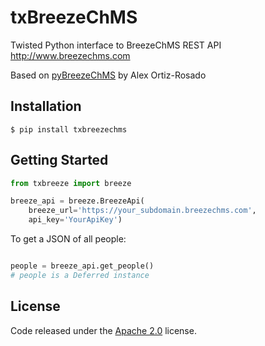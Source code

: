 txBreezeChMS
=================

Twisted Python interface to BreezeChMS REST API http://www.breezechms.com

Based on [pyBreezeChMS](https://github.com/alexortizrosado/pyBreezeChMS) by Alex Ortiz-Rosado

## Installation

    $ pip install txbreezechms

## Getting Started

```python
from txbreeze import breeze

breeze_api = breeze.BreezeApi(
    breeze_url='https://your_subdomain.breezechms.com',
    api_key='YourApiKey')
```

To get a JSON of all people:

```python

people = breeze_api.get_people()
# people is a Deferred instance
```

## License

Code released under the [Apache 2.0](https://github.com/aortiz32/pyBreezeChMS/blob/master/LICENSE) license.
